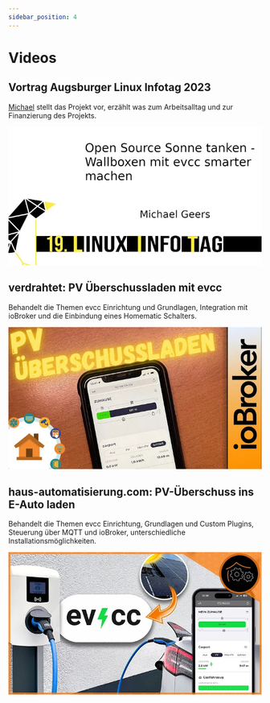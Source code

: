 ```yaml
---
sidebar_position: 4
---
```


# Videos

## Vortrag Augsburger Linux Infotag 2023

[Michael](https://github.com/naltatis) stellt das Projekt vor, erzählt was zum Arbeitsalltag und zur Finanzierung des Projekts.

[![YouTube LIT2023](../../resources/youtube_linux_infotag.webp)](https://www.youtube.com/watch?v=qN8JwBWOlzw)

## verdrahtet: PV Überschussladen mit evcc

Behandelt die Themen evcc Einrichtung und Grundlagen, Integration mit ioBroker und die Einbindung eines Homematic Schalters.

[![YouTube verdrahtet](../../resources/youtube_verdrahtet.webp)](https://youtu.be/6JxktkEaZ2o)

## haus-automatisierung.com: PV-Überschuss ins E-Auto laden

Behandelt die Themen evcc Einrichtung, Grundlagen und Custom Plugins, Steuerung über MQTT und ioBroker, unterschiedliche Installationsmöglichkeiten.

[![YouTube Haus Automatisierung](../../resources/youtube_hausautomatisierung.webp)](https://youtu.be/93C47QUjomQ)

